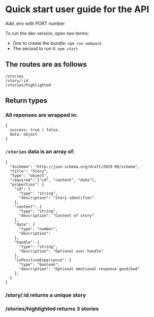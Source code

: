 # Quick start user guide for the API

Add .env with PORT number

To run the dev version, open two terms:
- One to create the bundle: `npm run webpack`
- The second to run it: `npm start`

## The routes are as follows

```
/stories
/story/:id
/stories/highlighted
```

## Return types

### All reponses are wrapped in:

```
{
  success: true | false,
  data: object
}
```

### `/stories` data is an array of:

```
{
  "$schema": "http://json-schema.org/draft/2019-09/schema",
  "title": "Story",
  "type": "object",
  "required": ["id", "content", "date"],
  "properties": {
    "id": {
      "type": "string",
      "description": "Story identifier"
    },
    "content": {
      "type": "string",
      "description": "Content of story"
    },
    "date": {
      "type": "number",
      "description":
    },
    "handle": {
      "type": "string",
      "description": "Optional user handle"
    },
    "isPositiveExperience": {
      "type": "boolean",
      "description": "Optional emotional response good/bad"
    },
  }
}
```

### /story/:id returns a unique story

### /stories/highlighted returns 3 stories